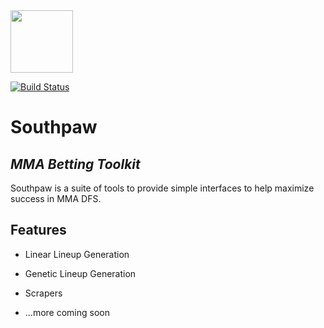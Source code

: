<img src="https://user-images.githubusercontent.com/12603953/121100008-ef77f400-c7c6-11eb-9c10-d844baa55ad5.png" width="100" height="100" />

[![Build Status](https://circleci.com/gh/bcanfield/southpaw/tree/main.svg?style=shield)](https://circleci.com/gh/bcanfield/southpaw/?branch=main)



# Southpaw
## _MMA Betting Toolkit_



Southpaw is a suite of tools to provide simple interfaces to help maximize success in MMA DFS.

## Features

- Linear Lineup Generation

- Genetic Lineup Generation
- Scrapers
- ...more coming soon
